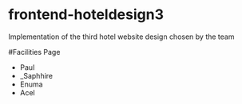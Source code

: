 # frontend-hoteldesign3
Implementation of the third hotel website design chosen by the team


#Facilities Page
- Paul
- _Saphhire
- Enuma 
- Acel
